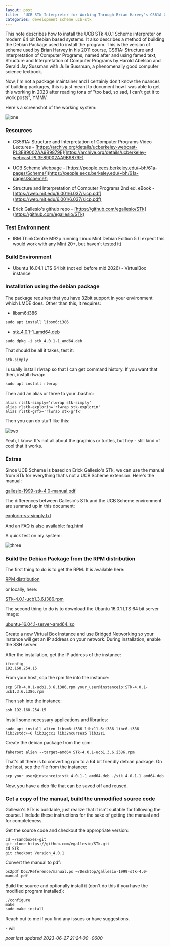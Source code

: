 ```yaml
---
layout: post
title:  "UCB STk Interpreter for Working Through Brian Harvey's CS61A Course"
categories: development scheme ucb-stk
---
```


This note describes how to install the UCB STk 4.0.1 Scheme interpreter on modern 64 bit Debian based systems. It also describes a method of building the Debian Package used to install the program. This is the version of scheme used by Brian Harvey in his 2011 course, CS61A: Structure and Interpretation of Computer Programs, named after and using famed text, Structure and Interpretation of Computer Programs by Harold Abelson and Gerald Jay Sussman with Julie Sussman, a phenomenally good computer science textbook.

Now, I'm not a package maintainer and I certainly don't know the nuances of building packages, this is just meant to document how I was able to get this working in 2023 after reading tons of "too bad, so sad, I can't get it to work posts", YMMV.

Here's a screenshot of the working system:

![one](/assets/img/scheme/01.png)

<!--more-->

### Resources

* CS561A: Structure and Interpretation of Computer Programs Video Lectures - [https://archive.org/details/ucberkeley-webcast-PL3E89002AA9B9879E](https://archive.org/details/ucberkeley-webcast-PL3E89002AA9B9879E)

* UCB Scheme Webpage - [https://people.eecs.berkeley.edu/~bh/61a-pages/Scheme/](https://people.eecs.berkeley.edu/~bh/61a-pages/Scheme/)

* Structure and Interpretation of Computer Programs 2nd ed. eBook - [https://web.mit.edu/6.001/6.037/sicp.pdf](https://web.mit.edu/6.001/6.037/sicp.pdf)

* Erick Gallesio's github repo - [https://github.com/egallesio/STk](https://github.com/egallesio/STk)

### Test Environment

* IBM ThinkCentre M92p running Linux Mint Debian Edition 5 (I expect this would work with any Mint 20+, but haven't tested it)

### Build Environment
* Ubuntu 16.04.1 LTS 64 bit (not eol before mid 2026) - VirtualBox instance

### Installation using the debian package

The package requires that you have 32bit support in your environment which LMDE does. Other than this, it requires:

* libsm6:i386

`sudo apt install libsm6:i386`

* [stk_4.0.1-1_amd64.deb](/assets/files/scheme/stk_4.0.1-1_amd64.deb)

`sudo dpkg -i stk_4.0.1-1_amd64.deb`

That should be all it takes, test it:

`stk-simply`

I usually install rlwrap so that I can get command history. If you want that then, install rlwrap:

`sudo apt install rlwrap`

Then add an alias or three to your .bashrc:

```
alias rlstk-simply='rlwrap stk-simply'
alias rlstk-explorin='rlwrap stk-explorin'
alias rlstk-grfx='rlwrap stk-grfx'
```

Then you can do stuff like this:

![two](/assets/img/scheme/02.png)

Yeah, I know. It's not all about the graphics or turtles, but hey - still kind of cool that it works.

### Extras

Since UCB Scheme is based on Erick Gallesio's STk, we can use the manual from STk for everything that's not a UCB Scheme extension. Here's the manual:

[gallesio-1999-stk-4.0-manual.pdf](/assets/files/scheme/gallesio-1999-stk-4.0-manual.pdf)

The differences between Gallesio's STk and the UCB Scheme environment are summed up in this document:

[explorin-vs-simply.txt](/assets/files/scheme/explorin-vs-simply.txt)

And an FAQ is also available:
[faq.html](/assets/files/scheme/faq.html)

A quick test on my system:

![three](/assets/img/scheme/03.png)

### Build the Debian Package from the RPM distribution

The first thing to do is to get the RPM. It is available here:

[RPM distribution](http://inst.eecs.berkeley.edu/~scheme/precompiled/Linux/STk-4.0.1-ucb1.3.6.i386.rpm)

or locally, here:

[STk-4.0.1-ucb1.3.6.i386.rpm](/assets/files/scheme/STk-4.0.1-ucb1.3.6.i386.rpm)


The second thing to do is to download the Ubuntu 16.0.1 LTS 64 bit server image:

[ubuntu-16.04.1-server-amd64.iso](https://old-releases.ubuntu.com/releases/16.04.6/ubuntu-16.04.1-server-amd64.iso)

Create a new Virtual Box Instance and use Bridged Networking so your instance will get an IP address on your network. During installation, enable the SSH server.

After the installation, get the IP address of the instance:

```
ifconfig
192.168.254.15
```

From your host, scp the rpm file into the instance:

`scp STk-4.0.1-ucb1.3.6.i386.rpm your_user@instanceip:STk-4.0.1-ucb1.3.6.i386.rpm`

Then ssh into the instance:

`ssh 192.168.254.15`

Install some necessary applications and libraries:

`sudo apt install alien libsm6:i386 libx11-6:i386 libc6-i386 lib32stdc++6 lib32gcc1 lib32ncurses5 lib32z1`

Create the debian package from the rpm:

`fakeroot alien --target=amd64 STk-4.0.1-ucb1.3.6.i386.rpm`

That's all there is to converting rpm to a 64 bit friendly debian package. On the host, scp the file from the instance:

`scp your_user@instanceip:stk_4.0.1-1_amd64.deb ./stk_4.0.1-1_amd64.deb`

Now, you have a deb file that can be saved off and reused.

### Get a copy of the manual, build the unmodified source code

Gallesio's STk is buildable, just realize that it isn't suitable for following the course. I include these instructions for the sake of getting the manual and for completeness.

Get the source code and checkout the appropriate version:

```
cd ~/sandboxes-git
git clone https://github.com/egallesio/STk.git
cd STk
git checkout Version_4.0.1
```

Convert the manual to pdf:

`ps2pdf Doc/Reference/manual.ps ~/Desktop/gallesio-1999-stk-4.0-manual.pdf`


Build the source and optionally install it (don't do this if you have the modified program installed):

```
./configure
make
sudo make install
```

Reach out to me if you find any issues or have suggestions.

\- will

*post last updated 2023-06-27 21:24:00 -0600*
